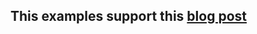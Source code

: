 ## This examples support this [blog post](https://gist.github.com/hieutrtr/fd9016a9e20e830905c6a5f1e286f1ef)
